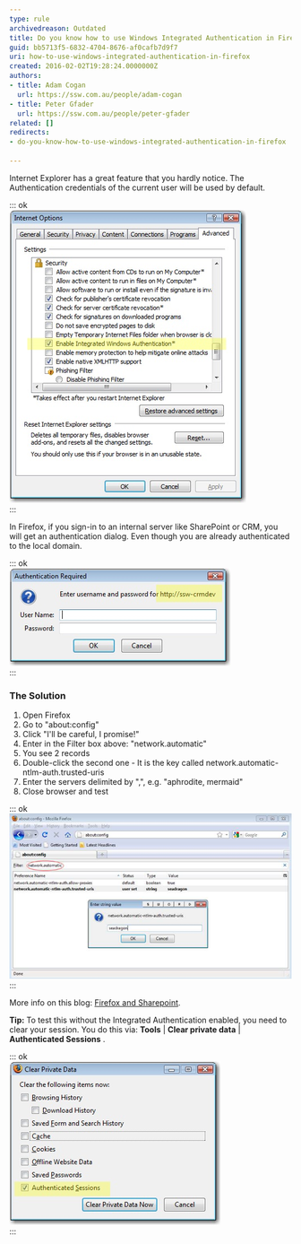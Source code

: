 ```yaml
---
type: rule
archivedreason: Outdated
title: Do you know how to use Windows Integrated Authentication in Firefox?
guid: bb5713f5-6832-4704-8676-af0cafb7d9f7
uri: how-to-use-windows-integrated-authentication-in-firefox
created: 2016-02-02T19:28:24.0000000Z
authors:
- title: Adam Cogan
  url: https://ssw.com.au/people/adam-cogan
- title: Peter Gfader
  url: https://ssw.com.au/people/peter-gfader
related: []
redirects:
- do-you-know-how-to-use-windows-integrated-authentication-in-firefox

---
```


Internet Explorer has a great feature that you hardly notice. The Authentication credentials of the current user will be used by default.


::: ok  
![Figure: Internet Explorer has the Integrated Authentication feature built in](ie-integrated.JPG)  
:::

In Firefox, if you sign-in to an internal server like SharePoint or CRM, you will get an authentication dialog. Even though you are already authenticated to the local domain.


::: ok  
![Figure: We want to avoid authenticating using Firefox (so it works like IE)](ff-auth1.JPG)  
:::

<!--endintro-->

### The Solution

1. Open Firefox
2. Go to "about:config"
3. Click "I'll be careful, I promise!"
4. Enter in the Filter box above: "network.automatic"
5. You see 2 records
6. Double-click the second one - It is the key called network.automatic-ntlm-auth.trusted-uris
7. Enter the servers delimited by ",", e.g. "aphrodite, mermaid"
8. Close browser and test



::: ok  
![Figure: Showed how to find "network.automatic-ntlm-auth.trusted-uris" by using filter: "network.automatic"](ff-auth2.JPG)  
:::

More info on this blog: [Firefox and Sharepoint](http://www.cauldwell.net/patrick/blog/PermaLink%2cguid%2cc7f1e799-c4ae-4758-9de7-5c3e7a16f3da.aspx).

**Tip:** To test this without the Integrated Authentication enabled, you need to clear your session. You do this via:  **Tools** |  **Clear private data** |  **Authenticated Sessions** .


::: ok  
![Figure: To test you will need to clear your "Authenticated Sessions" to completely logout from a site (SharePoint, CRM)](ff-auth3.JPG)  
:::
